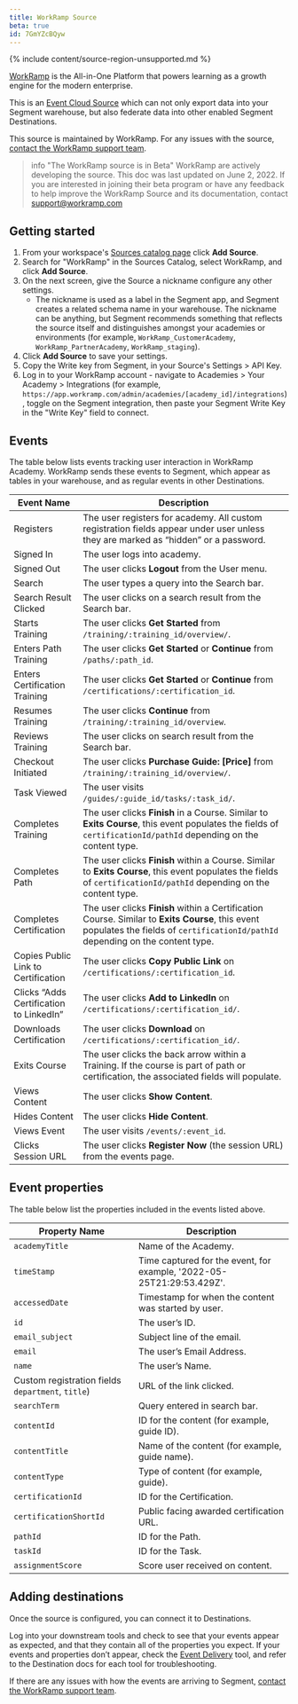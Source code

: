 ```yaml
---
title: WorkRamp Source
beta: true
id: 7GmYZcBQyw
---
```

{% include content/source-region-unsupported.md %}

[WorkRamp](https://www.workramp.com/products/external-learning/customer-academy/?utm_source=segmentio&utm_medium=docs&utm_campaign=partners) is the All-in-One Platform that powers learning as a growth engine for the modern enterprise.

This is an [Event Cloud Source](https://segment.com/docs/sources/#event-cloud-sources) which can not only export data into your Segment warehouse, but also federate data into other enabled Segment Destinations.

This source is maintained by WorkRamp. For any issues with the source, [contact the WorkRamp support team](mailto:support@workramp.com).

> info "The WorkRamp source is in Beta"
> WorkRamp are actively developing the source. This doc was last updated on June 2, 2022. If you are interested in joining their beta program or have any feedback to help improve the WorkRamp Source and its documentation, contact [support@workramp.com](mailto:support@workramp.com)



## Getting started

1. From your workspace's [Sources catalog page](https://app.segment.com/goto-my-workspace/sources/catalog) click **Add Source**.
2. Search for "WorkRamp" in the Sources Catalog, select WorkRamp, and click **Add Source**.
3. On the next screen, give the Source a nickname configure any other settings. 
   * The nickname is used as a label in the Segment app, and Segment creates a related schema name in your warehouse.  The nickname can be anything, but Segment recommends something that reflects the source itself and distinguishes amongst your academies or environments (for example, `WorkRamp_CustomerAcademy`, `WorkRamp_PartnerAcademy`, `WorkRamp_staging`).
5. Click **Add Source** to save your settings.
6. Copy the Write key from Segment, in your Source's Settings > API Key. 
7. Log in to your WorkRamp account - navigate to Academies > Your Academy > Integrations (for example, `https://app.workramp.com/admin/academies/[academy_id]/integrations`), toggle on the Segment integration, then paste your Segment Write Key in the "Write Key" field to connect. 


## Events

The table below lists events tracking user interaction in  WorkRamp Academy. WorkRamp sends these events to Segment, which appear as tables in your warehouse, and as regular events in other Destinations.

| Event Name                              | Description                                                                                                                                                                       |
| --------------------------------------- | --------------------------------------------------------------------------------------------------------------------------------------------------------------------------------- |
| Registers                               | The user registers for academy. All custom registration fields appear under user unless they are marked as “hidden” or a password.                                                |
| Signed In                               | The user logs into academy.                                                                                                                                                       |
| Signed Out                              | The user clicks **Logout** from the User menu.                                                                                                                                    |
| Search                                  | The user types a query into the Search bar.                                                                                                                                       |
| Search Result Clicked                   | The user clicks on a search result from the Search bar.                                                                                                                           |
| Starts Training                         | The user clicks **Get Started** from `/training/:training_id/overview/`.                                                                                                          |
| Enters Path Training                    | The user clicks **Get Started** or **Continue** from `/paths/:path_id`.                                                                                                           |
| Enters Certification Training           | The user clicks **Get Started** or **Continue** from `/certifications/:certification_id`.                                                                                         |
| Resumes Training                        | The user clicks **Continue** from `/training/:training_id/overview`.                                                                                                              |
| Reviews Training                        | The user clicks on search result from the Search bar.                                                                                                                             |
| Checkout Initiated                      | The user clicks **Purchase Guide: [Price]** from `/training/:training_id/overview/`.                                                                                              |
| Task Viewed                             | The user visits `/guides/:guide_id/tasks/:task_id/`.                                                                                                                              |
| Completes Training                      | The user clicks **Finish** in a Course. Similar to **Exits Course**, this event populates the fields of `certificationId/pathId` depending on the content type.                   |
| Completes Path                          | The user clicks **Finish** within a Course. Similar to **Exits Course**, this event populates the fields of `certificationId/pathId` depending on the content type.               |
| Completes Certification                 | The user clicks **Finish** within a Certification Course. Similar to **Exits Course**, this event populates the fields of `certificationId/pathId` depending on the content type. |
| Copies Public Link to Certification     | The user clicks **Copy Public Link** on `/certifications/:certification_id`.                                                                                                      |
| Clicks “Adds Certification to LinkedIn” | The user clicks **Add to LinkedIn** on `/certifications/:certification_id/`.                                                                                                      |
| Downloads Certification                 | The user clicks **Download** on `/certifications/:certification_id/`.                                                                                                             |
| Exits Course                            | The user clicks the back arrow within a Training. If the course is part of path or certification, the associated fields will populate.                                            |
| Views Content                           | The user clicks **Show Content**.                                                                                                                                                 |
| Hides Content                           | The user clicks **Hide Content**.                                                                                                                                                 |
| Views Event                             | The user visits `/events/:event_id`.                                                                                                                                              |
| Clicks Session URL                      | The user clicks **Register Now** (the session URL) from the events page.                                                                                                          |





## Event properties

The table below list the properties included in the events listed above.

| Property Name                                      | Description                                                           |
| -------------------------------------------------- | --------------------------------------------------------------------- |
| `academyTitle`                                     | Name of the Academy.                                                  |
| `timeStamp`                                        | Time captured for the event, for example, '2022-05-25T21:29:53.429Z'. |
| `accessedDate`                                     | Timestamp for when the content was started by user.                   |
| `id`                                               | The user’s ID.                                                        |
| `email_subject`                                    | Subject line of the email.                                            |
| `email`                                            | The user’s Email Address.                                             |
| `name`                                             | The user’s Name.                                                      |
| Custom registration fields  `department`, `title`) | URL of the link clicked.                                              |
| `searchTerm`                                       | Query entered in search bar.                                          |
| `contentId`                                        | ID for the content (for example, guide ID).                           |
| `contentTitle`                                     | Name of the content (for example, guide name).                        |
| `contentType`                                      | Type of content (for example, guide).                                 |
| `certificationId`                                  | ID for the Certification.                                             |
| `certificationShortId`                             | Public facing awarded certification URL.                              |
| `pathId`                                           | ID for the Path.                                                      |
| `taskId`                                           | ID for the Task.                                                      |
| `assignmentScore`                                  | Score user received on content.                                       |

## Adding destinations

Once the source is configured, you can connect it to Destinations.

Log into your downstream tools and check to see that your events appear as expected, and that they contain all of the properties you expect. If your events and properties don’t appear, check the [Event Delivery](/docs/connections/event-delivery/) tool, and refer to the Destination docs for each tool for troubleshooting.

If there are any issues with how the events are arriving to Segment, [contact the WorkRamp support team](mailto:support@workramp.com).
